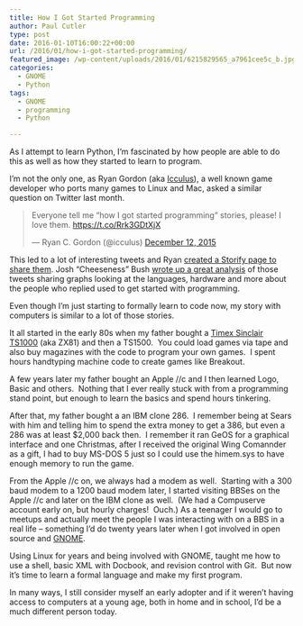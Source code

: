 ```yaml
---
title: How I Got Started Programming
author: Paul Cutler
type: post
date: 2016-01-10T16:00:22+00:00
url: /2016/01/how-i-got-started-programming/
featured_image: /wp-content/uploads/2016/01/6215829565_a7961cee5c_b.jpg
categories:
  - GNOME
  - Python
tags:
  - GNOME
  - programming
  - Python

---
```

As I attempt to learn Python, I&#8217;m fascinated by how people are able to do this as well as how they started to learn to program.

I&#8217;m not the only one, as Ryan Gordon (aka [Icculus][1]), a well known game developer who ports many games to Linux and Mac, asked a similar question on Twitter last month.

<blockquote class="twitter-tweet" lang="en">
  <p dir="ltr" lang="en">
    Everyone tell me &#8220;how I got started programming&#8221; stories, please! I love them. <a href="https://t.co/Rrk3GDtXjX">https://t.co/Rrk3GDtXjX</a>
  </p>
  
  <p>
    — Ryan C. Gordon (@icculus) <a href="https://twitter.com/icculus/status/675565414194245632">December 12, 2015</a>
  </p>
</blockquote>

This led to a lot of interesting tweets and Ryan [created a Storify page to share them][2]. Josh &#8220;Cheeseness&#8221; Bush [wrote up a great analysis][3] of those tweets sharing graphs looking at the languages, hardware and more about the people who replied used to get started with programming.

Even though I&#8217;m just starting to formally learn to code now, my story with computers is similar to a lot of those stories.

It all started in the early 80s when my father bought a [Timex Sinclair TS1000][4] (aka ZX81) and then a TS1500.  You could load games via tape and also buy magazines with the code to program your own games.  I spent hours handtyping machine code to create games like Breakout.

A few years later my father bought an Apple //c and I then learned Logo, Basic and others.  Nothing that I ever really stuck with from a programming stand point, but enough to learn the basics and spend hours tinkering.

After that, my father bought a an IBM clone 286.  I remember being at Sears with him and telling him to spend the extra money to get a 386, but even a 286 was at least $2,000 back then.  I remember it ran GeOS for a graphical interface and one Christmas, after I received the original Wing Comannder as a gift, I had to buy MS-DOS 5 just so I could use the himem.sys to have enough memory to run the game.

From the Apple //c on, we always had a modem as well.  Starting with a 300 baud modem to a 1200 baud modem later, I started visiting BBSes on the Apple //c and later on the IBM clone as well.  (We had a Compuserve account early on, but hourly charges!  Ouch.) As a teenager I would go to meetups and actually meet the people I was interacting with on a BBS in a real life &#8211; something I&#8217;d do twenty years later when I got involved in open source and [GNOME][5].

Using Linux for years and being involved with GNOME, taught me how to use a shell, basic XML with Docbook, and revision control with Git.  But now it&#8217;s time to learn a formal language and make my first program.

In many ways, I still consider myself an early adopter and if it weren&#8217;t having access to computers at a young age, both in home and in school, I&#8217;d be a much different person today.

 [1]: http://www.icculus.org/~icculus
 [2]: https://storify.com/icculus/how-i-got-started-programming-stories
 [3]: http://cheesetalks.net/first_coding_exp.php
 [4]: https://en.wikipedia.org/wiki/Timex_Sinclair
 [5]: http://www.gnome.org